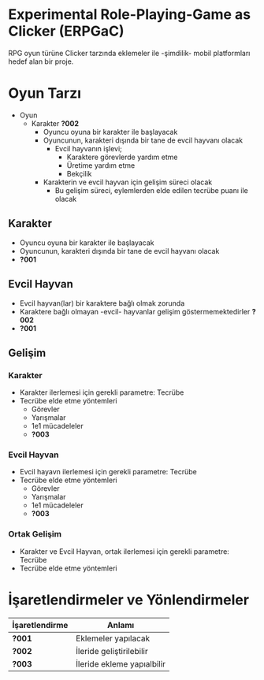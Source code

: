 # Experimental Role-Playing-Game as Clicker (ERPGaC)

RPG oyun türüne Clicker tarzında eklemeler ile -şimdilik- mobil platformları hedef alan bir proje.
# Oyun Tarzı
* Oyun
  * Karakter **?002**
    * Oyuncu oyuna bir karakter ile başlayacak
    * Oyuncunun, karakteri dışında bir tane de evcil hayvanı olacak
      * Evcil hayvanın işlevi;
        * Karaktere görevlerde yardım etme
        * Üretime yardım etme
        * Bekçilik
    * Karakterin ve evcil hayvan için gelişim süreci olacak
      * Bu gelişim süreci, eylemlerden elde edilen tecrübe puanı ile olacak

## Karakter
  * Oyuncu oyuna bir karakter ile başlayacak
  * Oyuncunun, karakteri dışında bir tane de evcil hayvanı olacak
  * **?001**

## Evcil Hayvan
  * Evcil hayvan(lar) bir karaktere bağlı olmak zorunda
  * Karaktere bağlı olmayan -evcil- hayvanlar gelişim göstermemektedirler **?002**
  * **?001**

## Gelişim
### Karakter
* Karakter ilerlemesi için gerekli parametre: Tecrübe
* Tecrübe elde etme yöntemleri
  * Görevler
  * Yarışmalar
  * 1e1 mücadeleler
  * **?003**

### Evcil Hayvan
  * Evcil hayavn ilerlemesi için gerekli parametre: Tecrübe
  * Tecrübe elde etme yöntemleri
    * Görevler
    * Yarışmalar
    * 1e1 mücadeleler
    * **?003**

### Ortak Gelişim
  * Karakter ve Evcil Hayvan, ortak ilerlemesi için gerekli parametre: Tecrübe
  * Tecrübe elde etme yöntemleri


# İşaretlendirmeler ve Yönlendirmeler
| İşaretlendirme  | Anlamı                       |
| --------------- | ---------------------------- |
| **?001**        | Eklemeler yapılacak          |
| **?002**        | İleride geliştirilebilir     |
| **?003**        | İleride ekleme yapıalbilir   |
